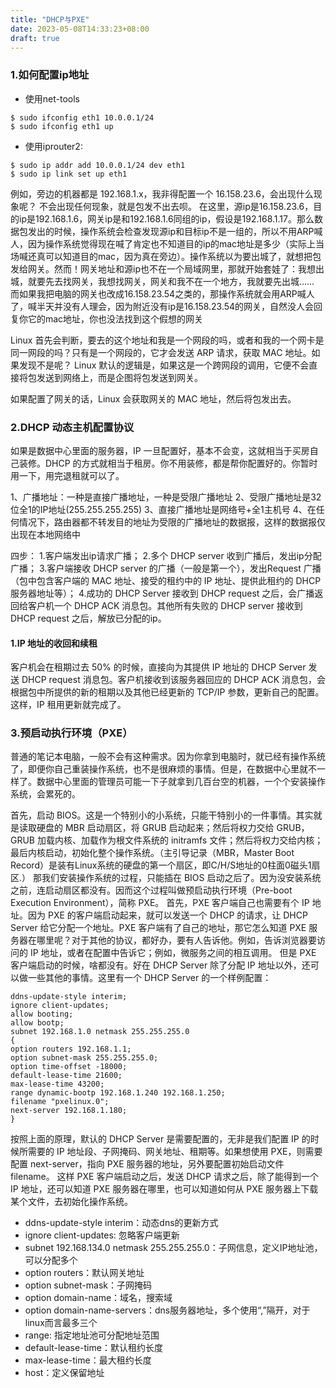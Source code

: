 ```yaml
---
title: "DHCP与PXE"
date: 2023-05-08T14:33:23+08:00
draft: true
---
```


### 1.如何配置ip地址
- 使用net-tools
```
$ sudo ifconfig eth1 10.0.0.1/24
$ sudo ifconfig eth1 up
```

- 使用iprouter2:
```
$ sudo ip addr add 10.0.0.1/24 dev eth1
$ sudo ip link set up eth1
```
例如，旁边的机器都是 192.168.1.x，我非得配置一个 16.158.23.6，会出现什么现象呢？
不会出现任何现象，就是包发不出去呗。
在这里，源ip是16.158.23.6，目的ip是192.168.1.6，网关ip是和192.168.1.6同组的ip，假设是192.168.1.17。那么数据包发出的时候，操作系统会检查发现源ip和目标ip不是一组的，所以不用ARP喊人，因为操作系统觉得现在喊了肯定也不知道目的ip的mac地址是多少（实际上当场喊还真可以知道目的mac，因为真在旁边）。操作系统以为要出城了，就想把包发给网关。然而！网关地址和源ip也不在一个局域网里，那就开始套娃了：我想出城，就要先去找网关，我想找网关，网关和我不在一个地方，我就要先出城…… 而如果我把电脑的网关也改成16.158.23.54之类的，那操作系统就会用ARP喊人了，喊半天并没有人理会，因为附近没有ip是16.158.23.54的网关，自然没人会回复你它的mac地址，你也没法找到这个假想的网关

Linux 首先会判断，要去的这个地址和我是一个网段的吗，或者和我的一个网卡是同一网段的吗？只有是一个网段的，它才会发送 ARP 请求，获取 MAC 地址。如果发现不是呢？
Linux 默认的逻辑是，如果这是一个跨网段的调用，它便不会直接将包发送到网络上，而是企图将包发送到网关。

如果配置了网关的话，Linux 会获取网关的 MAC 地址，然后将包发出去。

### 2.DHCP 动态主机配置协议
如果是数据中心里面的服务器，IP 一旦配置好，基本不会变，这就相当于买房自己装修。DHCP 的方式就相当于租房。你不用装修，都是帮你配置好的。你暂时用一下，用完退租就可以了。

1、广播地址：一种是直接广播地址，一种是受限广播地址 
2、受限广播地址是32位全1的IP地址(255.255.255.255) 
3、直接广播地址是网络号+全1主机号 
4、在任何情况下，路由器都不转发目的地址为受限的广播地址的数据报，这样的数据报仅出现在本地网络中

四步： 
1.客户端发出ip请求广播； 
2.多个 DHCP server 收到广播后，发出ip分配广播； 
3.客户端接收 DHCP server 的广播（一般是第一个），发出Request 广播（包中包含客户端的 MAC 地址、接受的租约中的 IP 地址、提供此租约的 DHCP 服务器地址等）； 
4.成功的 DHCP Server 接收到 DHCP request 之后，会广播返回给客户机一个 DHCP ACK 消息包。其他所有失败的 DHCP server 接收到 DHCP request 之后，解放已分配的ip。

#### 1.IP 地址的收回和续租
客户机会在租期过去 50% 的时候，直接向为其提供 IP 地址的 DHCP Server 发送 DHCP request 消息包。客户机接收到该服务器回应的 DHCP ACK 消息包，会根据包中所提供的新的租期以及其他已经更新的 TCP/IP 参数，更新自己的配置。这样，IP 租用更新就完成了。

### 3.预启动执行环境（PXE）
普通的笔记本电脑，一般不会有这种需求。因为你拿到电脑时，就已经有操作系统了，即便你自己重装操作系统，也不是很麻烦的事情。但是，在数据中心里就不一样了。数据中心里面的管理员可能一下子就拿到几百台空的机器，一个个安装操作系统，会累死的。

首先，启动 BIOS。这是一个特别小的小系统，只能干特别小的一件事情。其实就是读取硬盘的 MBR 启动扇区，将 GRUB 启动起来；然后将权力交给 GRUB，GRUB 加载内核、加载作为根文件系统的 initramfs 文件；然后将权力交给内核；最后内核启动，初始化整个操作系统。（主引导记录（MBR，Master Boot Record）是装有Linux系统的硬盘的第一个扇区，即C/H/S地址的0柱面0磁头1扇区.）
那我们安装操作系统的过程，只能插在 BIOS 启动之后了。因为没安装系统之前，连启动扇区都没有。因而这个过程叫做预启动执行环境（Pre-boot Execution Environment），简称 PXE。
首先，PXE 客户端自己也需要有个 IP 地址。因为 PXE 的客户端启动起来，就可以发送一个 DHCP 的请求，让 DHCP Server 给它分配一个地址。PXE 客户端有了自己的地址，那它怎么知道 PXE 服务器在哪里呢？对于其他的协议，都好办，要有人告诉他。例如，告诉浏览器要访问的 IP 地址，或者在配置中告诉它；例如，微服务之间的相互调用。
但是 PXE 客户端启动的时候，啥都没有。好在 DHCP Server 除了分配 IP 地址以外，还可以做一些其他的事情。这里有一个 DHCP Server 的一个样例配置：
```
ddns-update-style interim;
ignore client-updates;
allow booting;
allow bootp;
subnet 192.168.1.0 netmask 255.255.255.0
{
option routers 192.168.1.1;
option subnet-mask 255.255.255.0;
option time-offset -18000;
default-lease-time 21600;
max-lease-time 43200;
range dynamic-bootp 192.168.1.240 192.168.1.250;
filename "pxelinux.0";
next-server 192.168.1.180;
}
```
按照上面的原理，默认的 DHCP Server 是需要配置的，无非是我们配置 IP 的时候所需要的 IP 地址段、子网掩码、网关地址、租期等。如果想使用 PXE，则需要配置 next-server，指向 PXE 服务器的地址，另外要配置初始启动文件 filename。
这样 PXE 客户端启动之后，发送 DHCP 请求之后，除了能得到一个 IP 地址，还可以知道 PXE 服务器在哪里，也可以知道如何从 PXE 服务器上下载某个文件，去初始化操作系统。
- ddns-update-style interim：动态dns的更新方式 
- ignore client-updates: 忽略客户端更新 
- subnet 192.168.134.0 netmask 255.255.255.0：子网信息，定义IP地址池，可以分配多个 
- option routers：默认网关地址 
- option subnet-mask：子网掩码 
- option domain-name：域名，搜索域 
- option domain-name-servers：dns服务器地址，多个使用“,”隔开，对于linux而言最多三个 
- range: 指定地址池可分配地址范围 
- default-lease-time：默认租约长度 
- max-lease-time：最大租约长度 
- host：定义保留地址
